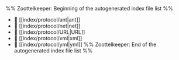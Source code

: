 %% Zoottelkeeper: Beginning of the autogenerated index file list  %%
- 📄 [[index/protocol/ant|ant]]
- 📄 [[index/protocol/net|net]]
- 📄 [[index/protocol/URL|URL]]
- 📄 [[index/protocol/xml|xml]]
- 📄 [[index/protocol/yml|yml]]
%% Zoottelkeeper: End of the autogenerated index file list  %%
